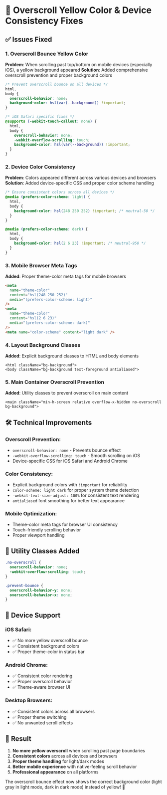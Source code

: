 # 🚫 Overscroll Yellow Color & Device Consistency Fixes

## ✅ Issues Fixed

### 1. **Overscroll Bounce Yellow Color**

**Problem**: When scrolling past top/bottom on mobile devices (especially iOS), a yellow background appeared
**Solution**: Added comprehensive overscroll prevention and proper background colors

```css
/* Prevent overscroll bounce on all devices */
html,
body {
  overscroll-behavior: none;
  background-color: hsl(var(--background)) !important;
}

/* iOS Safari specific fixes */
@supports (-webkit-touch-callout: none) {
  html,
  body {
    overscroll-behavior: none;
    -webkit-overflow-scrolling: touch;
    background-color: hsl(var(--background)) !important;
  }
}
```

### 2. **Device Color Consistency**

**Problem**: Colors appeared different across various devices and browsers
**Solution**: Added device-specific CSS and proper color scheme handling

```css
/* Ensure consistent colors across all devices */
@media (prefers-color-scheme: light) {
  html,
  body {
    background-color: hsl(248 250 252) !important; /* neutral-50 */
  }
}

@media (prefers-color-scheme: dark) {
  html,
  body {
    background-color: hsl(2 6 23) !important; /* neutral-950 */
  }
}
```

### 3. **Mobile Browser Meta Tags**

**Added**: Proper theme-color meta tags for mobile browsers

```html
<meta
  name="theme-color"
  content="hsl(248 250 252)"
  media="(prefers-color-scheme: light)"
/>
<meta
  name="theme-color"
  content="hsl(2 6 23)"
  media="(prefers-color-scheme: dark)"
/>
<meta name="color-scheme" content="light dark" />
```

### 4. **Layout Background Classes**

**Added**: Explicit background classes to HTML and body elements

```tsx
<html className="bg-background">
<body className="bg-background text-foreground antialiased">
```

### 5. **Main Container Overscroll Prevention**

**Added**: Utility classes to prevent overscroll on main content

```tsx
<main className="min-h-screen relative overflow-x-hidden no-overscroll bg-background">
```

## 🛠️ **Technical Improvements**

### **Overscroll Prevention**:

- `overscroll-behavior: none` - Prevents bounce effect
- `-webkit-overflow-scrolling: touch` - Smooth scrolling on iOS
- Device-specific CSS for iOS Safari and Android Chrome

### **Color Consistency**:

- Explicit background colors with `!important` for reliability
- `color-scheme: light dark` for proper system theme detection
- `-webkit-text-size-adjust: 100%` for consistent text rendering
- `antialiased` font smoothing for better text appearance

### **Mobile Optimization**:

- Theme-color meta tags for browser UI consistency
- Touch-friendly scrolling behavior
- Proper viewport handling

## 🎯 **Utility Classes Added**

```css
.no-overscroll {
  overscroll-behavior: none;
  -webkit-overflow-scrolling: touch;
}

.prevent-bounce {
  overscroll-behavior-y: none;
  overscroll-behavior-x: none;
}
```

## 📱 **Device Support**

### **iOS Safari**:

- ✅ No more yellow overscroll bounce
- ✅ Consistent background colors
- ✅ Proper theme-color in status bar

### **Android Chrome**:

- ✅ Consistent color rendering
- ✅ Proper overscroll behavior
- ✅ Theme-aware browser UI

### **Desktop Browsers**:

- ✅ Consistent colors across all browsers
- ✅ Proper theme switching
- ✅ No unwanted scroll effects

## 🎉 **Result**

1. **No more yellow overscroll** when scrolling past page boundaries
2. **Consistent colors** across all devices and browsers
3. **Proper theme handling** for light/dark modes
4. **Better mobile experience** with native-feeling scroll behavior
5. **Professional appearance** on all platforms

The overscroll bounce effect now shows the correct background color (light gray in light mode, dark in dark mode) instead of yellow! 🚀

